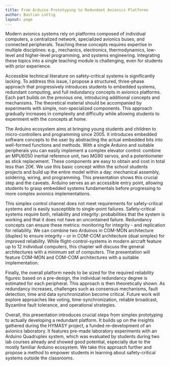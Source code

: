 ```yaml
---
title: From Arduino Prototyping to Redundant Avionics Platforms
author: Bastian Lüttig
layout: page
---
```



Modern avionics systems rely on platforms composed of individual computers, a centralized network, specialized avionics buses, and connected peripherals. Teaching these concepts requires expertise in multiple disciplines: e.g., mechanics, electronics, thermodynamics, low-level and higher-level programming, and systems engineering. Integrating these topics into a single teaching module is challenging, even for students with prior experience.

Accessible technical literature on safety-critical systems is significantly lacking. To address this issue, I propose a structured, three-phase approach that progressively introduces students to embedded systems, redundant computing, and full redundancy concepts in avionics platforms. Each part builds on the previous one, introducing additional concepts and mechanisms. The theoretical material should be accompanied by experiments with simple, non-specialized components. This approach gradually increases in complexity and difficulty while allowing students to experiment with the concepts at home.

The Arduino ecosystem aims at bringing young students and children to micro-controllers and programming since 2005. It introduces embedded software concepts to the user by abstracting the actual embedded bits into well-formed functions and methods. With a single Arduino and suitable peripherals you can easily implement a complex elevator control: combine an MPU6050 inertial reference unit, two MG90 servos, and a potentiometer as stick replacement. These components are easy to obtain and cost in total less than 20€. We use this basic concept within the school students projects and build up the entire model within a day: mechanical assembly, soldering, wiring, and programming. This presentation shows this crucial step and the caveats. Arduino serves as an accessible entry point, allowing students to grasp embedded systems fundamentals before progressing to more complex avionics implementations.

This simplex control channel does not meet requirements for safety-critical systems and is easily susceptible to single-point failures. Safety-critical systems require both, reliability and integrity: probabilities that the system is working and that it does not have an uncontained failure. Redundancy concepts can ensure these metrics: monitoring for integrity - and replication for reliability. We can combine two Arduinos in COM-MON architecture (duplex) to ensure integrity – or in COM-COM architecture (dual simplex) for improved reliability. While flight-control-systems in modern aircraft feature up to 12 individual computers, this chapter will discuss the general architectures with a minimum set of computers. The presentation will feature COM-MON and COM-COM architectures with a suitable implementation.

Finally, the overall platform needs to be sized for the required reliability figures: based on a pre-design, the individual redundancy degree is estimated for each peripheral. This approach is then theoretically shown. As redundancy increases, challenges such as consensus mechanisms, fault detection, time and data synchronization become critical. Future work will explore approaches like  voting, time-synchronization, reliable broadcast, Byzantine fault tolerance, and operational strategies.

Overall, this presentation introduces crucial steps from simplex prototyping to actually developing a redundant platform. It builds up on the insights gathered during the HYMASY project, a funded re-development of an avionics laboratory. It features pre-made laboratory experiments with an Arduino Quadruplex system, which was evaluated by students during two lab courses already and showed good potential, especially due to the mostly familiar Arduino ecosystem. We take this approach further and propose a method to empower students in learning about safety-critical systems outside the classrooms.
